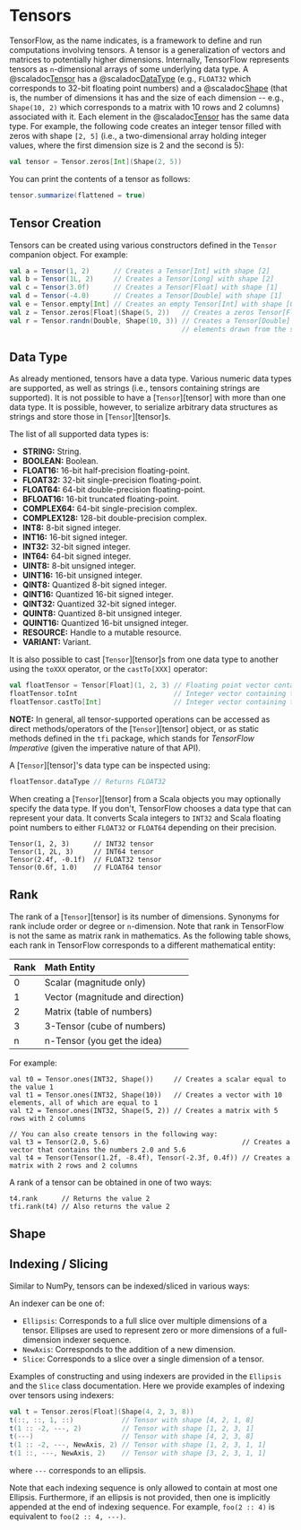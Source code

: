 # Tensors

TensorFlow, as the name indicates, is a framework to define and run computations involving tensors. A tensor is a
generalization of vectors and matrices to potentially higher dimensions. Internally, TensorFlow represents tensors as
`n`-dimensional arrays of some underlying data type. A @scaladoc[Tensor](org.platanios.tensorflow.api.Tensor) has a @scaladoc[DataType](org.platanios.tensorflow.api.DataType) (e.g., `FLOAT32`
which corresponds to 32-bit floating point numbers) and a @scaladoc[Shape](org.platanios.tensorflow.api.Shape) (that is, the number of dimensions it has and
the size of each dimension -- e.g., `Shape(10, 2)` which corresponds to a matrix with 10 rows and 2 columns) associated
with it. Each element in the @scaladoc[Tensor](org.platanios.tensorflow.api.Tensor) has the same data type. For example, the following code creates an
integer tensor filled with zeros with shape `[2, 5]` (i.e., a two-dimensional array holding integer values, where the
first dimension size is 2 and the second is 5):

```scala
val tensor = Tensor.zeros[Int](Shape(2, 5))
```
You can print the contents of a tensor as follows:
```scala
tensor.summarize(flattened = true)
```

## Tensor Creation

Tensors can be created using various constructors defined in the `Tensor`
companion object. For example:

```scala
val a = Tensor(1, 2)      // Creates a Tensor[Int] with shape [2]
val b = Tensor(1L, 2)     // Creates a Tensor[Long] with shape [2]
val c = Tensor(3.0f)      // Creates a Tensor[Float] with shape [1]
val d = Tensor(-4.0)      // Creates a Tensor[Double] with shape [1]
val e = Tensor.empty[Int] // Creates an empty Tensor[Int] with shape [0]
val z = Tensor.zeros[Float](Shape(5, 2))   // Creates a zeros Tensor[Float] with shape [5, 2]
val r = Tensor.randn(Double, Shape(10, 3)) // Creates a Tensor[Double] with shape [10, 3] and
                                           // elements drawn from the standard Normal distribution.
```

## Data Type

As already mentioned, tensors have a data type. Various numeric data types are supported, as well as strings (i.e.,
tensors containing strings are supported). It is not possible to have a [`Tensor`][tensor] with more than one data type.
It is possible, however, to serialize arbitrary data structures as strings and store those in [`Tensor`][tensor]s.

The list of all supported data types is:

  - **STRING:** String.
  - **BOOLEAN:** Boolean.
  - **FLOAT16:** 16-bit half-precision floating-point.
  - **FLOAT32:** 32-bit single-precision floating-point.
  - **FLOAT64:** 64-bit double-precision floating-point.
  - **BFLOAT16:** 16-bit truncated floating-point.
  - **COMPLEX64:** 64-bit single-precision complex.
  - **COMPLEX128:** 128-bit double-precision complex.
  - **INT8:** 8-bit signed integer.
  - **INT16:** 16-bit signed integer.
  - **INT32:** 32-bit signed integer.
  - **INT64:** 64-bit signed integer.
  - **UINT8:** 8-bit unsigned integer.
  - **UINT16:** 16-bit unsigned integer.
  - **QINT8:** Quantized 8-bit signed integer.
  - **QINT16:** Quantized 16-bit signed integer.
  - **QINT32:** Quantized 32-bit signed integer.
  - **QUINT8:** Quantized 8-bit unsigned integer.
  - **QUINT16:** Quantized 16-bit unsigned integer.
  - **RESOURCE:** Handle to a mutable resource.
  - **VARIANT:** Variant.

It is also possible to cast [`Tensor`][tensor]s from one data type to another using the `toXXX` operator, or the
`castTo[XXX]` operator:
```scala
val floatTensor = Tensor[Float](1, 2, 3) // Floating point vector containing the elements: 1.0f, 2.0f, and 3.0f.
floatTensor.toInt                        // Integer vector containing the elements: 1, 2, and 3.
floatTensor.castTo[Int]                  // Integer vector containing the elements: 1, 2, and 3.
```

**NOTE:** In general, all tensor-supported operations can be accessed as direct methods/operators of the
[`Tensor`][tensor] object, or as static methods defined in the `tfi` package, which stands for *TensorFlow Imperative*
(given the imperative nature of that API).

A [`Tensor`][tensor]'s data type can be inspected using:
```scala
floatTensor.dataType // Returns FLOAT32
```

When creating a [`Tensor`][tensor] from a Scala objects you may optionally specify the data type. If you don't,
TensorFlow chooses a data type that can represent your data. It converts Scala integers to `INT32` and Scala floating
point numbers to either `FLOAT32` or `FLOAT64` depending on their precision.

```tut:silent
Tensor(1, 2, 3)      // INT32 tensor
Tensor(1, 2L, 3)     // INT64 tensor
Tensor(2.4f, -0.1f)  // FLOAT32 tensor
Tensor(0.6f, 1.0)    // FLOAT64 tensor
```

## Rank

The rank of a [`Tensor`][tensor] is its number of dimensions. Synonyms for rank include order or degree or
`n`-dimension. Note that rank in TensorFlow is not the same as matrix rank in mathematics. As the following table shows,
each rank in TensorFlow corresponds to a different mathematical entity:

| Rank | Math Entity                      |
|:-----|:---------------------------------|
| 0    | Scalar (magnitude only)          |
| 1    | Vector (magnitude and direction) |
| 2    | Matrix (table of numbers)        |
| 3    | 3-Tensor (cube of numbers)       |
| n    | n-Tensor (you get the idea)      |

For example:
```tut:silent
val t0 = Tensor.ones(INT32, Shape())     // Creates a scalar equal to the value 1
val t1 = Tensor.ones(INT32, Shape(10))   // Creates a vector with 10 elements, all of which are equal to 1
val t2 = Tensor.ones(INT32, Shape(5, 2)) // Creates a matrix with 5 rows with 2 columns

// You can also create tensors in the following way:
val t3 = Tensor(2.0, 5.6)                                 // Creates a vector that contains the numbers 2.0 and 5.6
val t4 = Tensor(Tensor(1.2f, -8.4f), Tensor(-2.3f, 0.4f)) // Creates a matrix with 2 rows and 2 columns
```

A rank of a tensor can be obtained in one of two ways:
```tut:silent
t4.rank      // Returns the value 2
tfi.rank(t4) // Also returns the value 2
```

## Shape


## Indexing / Slicing

Similar to NumPy, tensors can be indexed/sliced in various ways:

An indexer can be one of:
  - `Ellipsis`: Corresponds to a full slice over multiple dimensions of a tensor. Ellipses are used to represent
    zero or more dimensions of a full-dimension indexer sequence.
  - `NewAxis`: Corresponds to the addition of a new dimension.
  - `Slice`: Corresponds to a slice over a single dimension of a tensor.

Examples of constructing and using indexers are provided in the `Ellipsis` and the `Slice` class documentation.
Here we provide examples of indexing over tensors using indexers:

```scala
val t = Tensor.zeros[Float](Shape(4, 2, 3, 8))
t(::, ::, 1, ::)            // Tensor with shape [4, 2, 1, 8]
t(1 :: -2, ---, 2)          // Tensor with shape [1, 2, 3, 1]
t(---)                      // Tensor with shape [4, 2, 3, 8]
t(1 :: -2, ---, NewAxis, 2) // Tensor with shape [1, 2, 3, 1, 1]
t(1 ::, ---, NewAxis, 2)    // Tensor with shape [3, 2, 3, 1, 1]
```

where `---` corresponds to an ellipsis.

Note that each indexing sequence is only allowed to contain at most one Ellipsis. Furthermore, if an ellipsis is not
provided, then one is implicitly appended at the end of indexing sequence. For example, `foo(2 :: 4)` is equivalent to
`foo(2 :: 4, ---)`.

